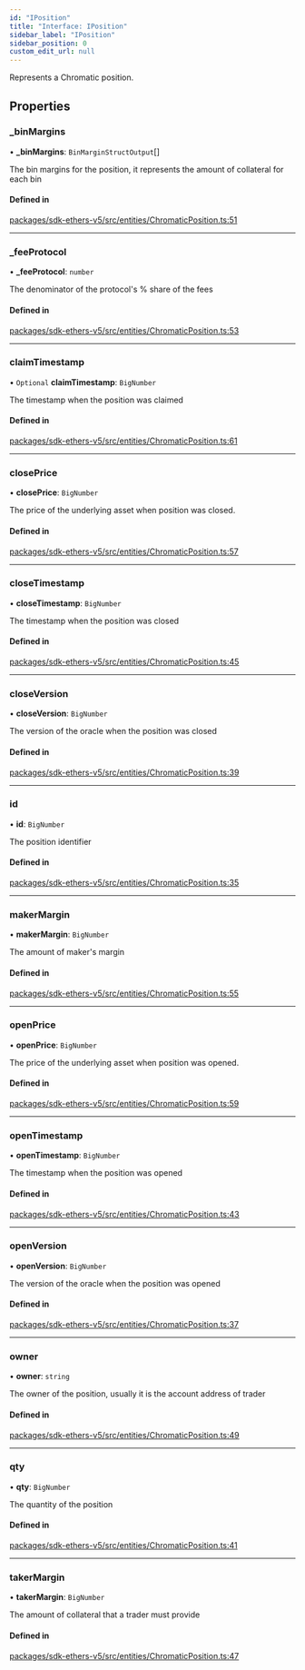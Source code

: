 ```yaml
---
id: "IPosition"
title: "Interface: IPosition"
sidebar_label: "IPosition"
sidebar_position: 0
custom_edit_url: null
---
```


Represents a Chromatic position.

## Properties

### \_binMargins

• **\_binMargins**: `BinMarginStructOutput`[]

The bin margins for the position, it represents the amount of collateral for each bin

#### Defined in

[packages/sdk-ethers-v5/src/entities/ChromaticPosition.ts:51](https://github.com/chromatic-protocol/sdk/blob/e121579/packages/sdk-ethers-v5/src/entities/ChromaticPosition.ts#L51)

___

### \_feeProtocol

• **\_feeProtocol**: `number`

The denominator of the protocol's % share of the fees

#### Defined in

[packages/sdk-ethers-v5/src/entities/ChromaticPosition.ts:53](https://github.com/chromatic-protocol/sdk/blob/e121579/packages/sdk-ethers-v5/src/entities/ChromaticPosition.ts#L53)

___

### claimTimestamp

• `Optional` **claimTimestamp**: `BigNumber`

The timestamp when the position was claimed

#### Defined in

[packages/sdk-ethers-v5/src/entities/ChromaticPosition.ts:61](https://github.com/chromatic-protocol/sdk/blob/e121579/packages/sdk-ethers-v5/src/entities/ChromaticPosition.ts#L61)

___

### closePrice

• **closePrice**: `BigNumber`

The price of the underlying asset when position was closed.

#### Defined in

[packages/sdk-ethers-v5/src/entities/ChromaticPosition.ts:57](https://github.com/chromatic-protocol/sdk/blob/e121579/packages/sdk-ethers-v5/src/entities/ChromaticPosition.ts#L57)

___

### closeTimestamp

• **closeTimestamp**: `BigNumber`

The timestamp when the position was closed

#### Defined in

[packages/sdk-ethers-v5/src/entities/ChromaticPosition.ts:45](https://github.com/chromatic-protocol/sdk/blob/e121579/packages/sdk-ethers-v5/src/entities/ChromaticPosition.ts#L45)

___

### closeVersion

• **closeVersion**: `BigNumber`

The version of the oracle when the position was closed

#### Defined in

[packages/sdk-ethers-v5/src/entities/ChromaticPosition.ts:39](https://github.com/chromatic-protocol/sdk/blob/e121579/packages/sdk-ethers-v5/src/entities/ChromaticPosition.ts#L39)

___

### id

• **id**: `BigNumber`

The position identifier

#### Defined in

[packages/sdk-ethers-v5/src/entities/ChromaticPosition.ts:35](https://github.com/chromatic-protocol/sdk/blob/e121579/packages/sdk-ethers-v5/src/entities/ChromaticPosition.ts#L35)

___

### makerMargin

• **makerMargin**: `BigNumber`

The amount of maker's margin

#### Defined in

[packages/sdk-ethers-v5/src/entities/ChromaticPosition.ts:55](https://github.com/chromatic-protocol/sdk/blob/e121579/packages/sdk-ethers-v5/src/entities/ChromaticPosition.ts#L55)

___

### openPrice

• **openPrice**: `BigNumber`

The price of the underlying asset when position was opened.

#### Defined in

[packages/sdk-ethers-v5/src/entities/ChromaticPosition.ts:59](https://github.com/chromatic-protocol/sdk/blob/e121579/packages/sdk-ethers-v5/src/entities/ChromaticPosition.ts#L59)

___

### openTimestamp

• **openTimestamp**: `BigNumber`

The timestamp when the position was opened

#### Defined in

[packages/sdk-ethers-v5/src/entities/ChromaticPosition.ts:43](https://github.com/chromatic-protocol/sdk/blob/e121579/packages/sdk-ethers-v5/src/entities/ChromaticPosition.ts#L43)

___

### openVersion

• **openVersion**: `BigNumber`

The version of the oracle when the position was opened

#### Defined in

[packages/sdk-ethers-v5/src/entities/ChromaticPosition.ts:37](https://github.com/chromatic-protocol/sdk/blob/e121579/packages/sdk-ethers-v5/src/entities/ChromaticPosition.ts#L37)

___

### owner

• **owner**: `string`

The owner of the position, usually it is the account address of trader

#### Defined in

[packages/sdk-ethers-v5/src/entities/ChromaticPosition.ts:49](https://github.com/chromatic-protocol/sdk/blob/e121579/packages/sdk-ethers-v5/src/entities/ChromaticPosition.ts#L49)

___

### qty

• **qty**: `BigNumber`

The quantity of the position

#### Defined in

[packages/sdk-ethers-v5/src/entities/ChromaticPosition.ts:41](https://github.com/chromatic-protocol/sdk/blob/e121579/packages/sdk-ethers-v5/src/entities/ChromaticPosition.ts#L41)

___

### takerMargin

• **takerMargin**: `BigNumber`

The amount of collateral that a trader must provide

#### Defined in

[packages/sdk-ethers-v5/src/entities/ChromaticPosition.ts:47](https://github.com/chromatic-protocol/sdk/blob/e121579/packages/sdk-ethers-v5/src/entities/ChromaticPosition.ts#L47)
